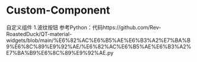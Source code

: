 # Custom-Component
自定义组件
1.波纹按钮
参考Python：代码https://github.com/Rev-RoastedDuck/QT-material-widgets/blob/main/%E6%82%AC%E6%B5%AE%E6%B3%A2%E7%BA%B9%E6%8C%89%E9%92%AE/%E6%82%AC%E6%B5%AE%E6%B3%A2%E7%BA%B9%E6%8C%89%E9%92%AE.py

